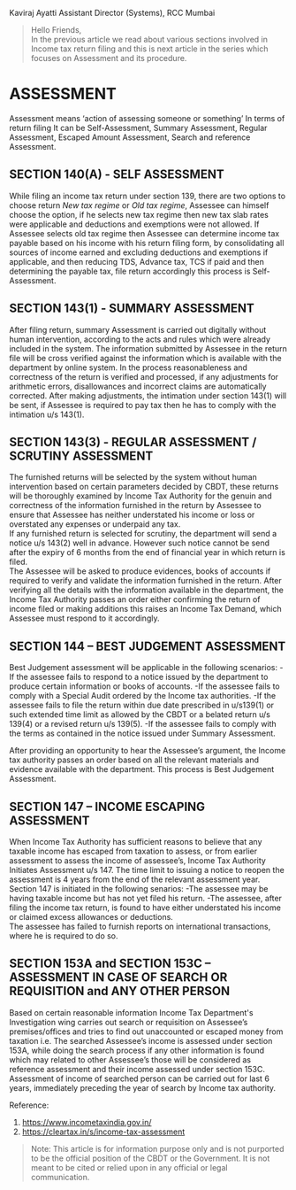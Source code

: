 Kaviraj  Ayatti
Assistant Director (Systems), RCC Mumbai  

>Hello Friends,  
In the previous article we read about various sections involved in Income tax return filing and this is next article in the series which focuses on Assessment and its procedure.

ASSESSMENT
=============
Assessment means ‘action of assessing someone or something’ In terms of return filing It can be Self-Assessment, Summary Assessment, Regular Assessment, Escaped Amount Assessment, Search and reference Assessment.

SECTION 140(A) - SELF ASSESSMENT
---------------------------------
While filing an income tax return under section 139, there are two options to choose return *New tax regime* or *Old tax regime*, Assessee can himself choose the option, if he selects new tax regime then new tax slab rates were applicable and deductions and exemptions were not allowed. If Assessee selects old tax regime then Assessee can determine income tax payable based on his income with his return filing form, by consolidating all sources of income earned and excluding deductions and exemptions if applicable, and then reducing TDS, Advance tax, TCS if paid and then determining the payable tax, file return accordingly this process is Self-Assessment.

SECTION 143(1) - SUMMARY ASSESSMENT
-----------------------------------

After filing return, summary Assessment is carried out digitally without human intervention, according to the acts and rules which were already included in the system. The information submitted by Assessee in the return file will be cross verified against the information which is available with the department by online system. In the process reasonableness and correctness of the return is verified and processed, if any adjustments for arithmetic errors, disallowances and incorrect claims are automatically corrected. After making adjustments, the intimation under section 143(1) will be sent, if Assessee is required to pay tax then he has to comply with the intimation u/s 143(1).

SECTION 143(3) - REGULAR ASSESSMENT / SCRUTINY ASSESSMENT
--------------------------------------------------------
The furnished returns will be selected by the system without human intervention based on certain parameters decided by CBDT, these returns will be thoroughly examined by Income Tax Authority for the genuin and correctness of the information furnished in the return by Assessee to ensure that Assessee has neither understated his income or loss or overstated any expenses or underpaid any tax.  
If any furnished return is selected for scrutiny, the department will send a notice u/s 143(2) well in advance. However such notice cannot be send after the expiry of 6 months from the end of financial year in which return is filed.  
The Assessee will be asked to produce evidences, books of accounts if required to verify and validate the information furnished in the return. After verifying all the details with the information available in the department, the Income Tax Authority passes an order either confirming the return of income filed or making additions this raises an Income Tax Demand, which Assessee must respond to it accordingly.  

SECTION 144 – BEST JUDGEMENT ASSESSMENT
---------------------------------------
Best Judgement assessment will be applicable in the following scenarios:
-If the assessee fails to respond to a notice issued by the department to produce certain information or books of accounts.
-If the assessee fails to comply with a Special Audit ordered by the Income tax authorities.
-If the assessee fails to file the return within due date prescribed in u/s139(1) or such extended time limit as allowed by the CBDT or a belated return u/s 139(4) or a revised return u/s 139(5).
-If the assessee fails to comply with the terms as contained in the notice issued under Summary Assessment.  

After providing an opportunity to hear the Assessee’s argument, the Income tax authority passes an order based on all the relevant materials and evidence available with the department. This process is Best Judgement Assessment.  

SECTION 147 – INCOME ESCAPING ASSESSMENT
----------------------------------------
When Income Tax Authority has sufficient reasons to believe that any taxable income has escaped from taxation to assess, or from earlier assessment to assess the income of assessee’s, Income Tax Authority Initiates Assessment u/s 147. The time limit to issuing a notice to reopen the assessment is 4 years from the end of the relevant assessment year.  
Section 147 is initiated in the following senarios:
-The assessee may be having taxable income but has not yet filed his return.
-The assessee, after filing the income tax return, is found to have either understated his income or claimed excess allowances or deductions.  
The assessee has failed to furnish reports on international transactions, where he is required to do so.


SECTION 153A and SECTION 153C – ASSESSMENT IN CASE OF SEARCH OR REQUISITION and ANY OTHER PERSON
-------------------------------------------------------------------------------------------------
Based on certain reasonable information Income Tax Department's Investigation wing carries out search or requisition on Assessee’s premises/offices and tries to find out unaccounted or escaped money from taxation i.e. The searched Assessee’s income is assessed under section 153A, while doing the search process if any other information is found which may related to other Assessee’s those will be considered as reference assessment and their income assessed under section 153C. 
Assessment of income of searched person can be carried out for last 6 years, immediately preceding the year of search by Income tax authority.

Reference: 
1.  https://www.incometaxindia.gov.in/
2.	https://cleartax.in/s/income-tax-assessment

> Note: This article is for information purpose only and is not purported to be the official position of the CBDT or the Government. It is not meant to be cited or relied upon in any official or legal communication.



